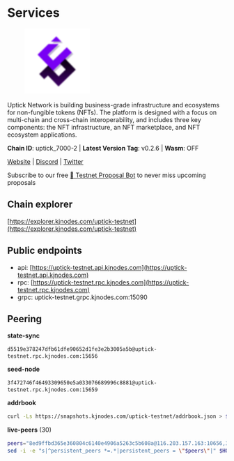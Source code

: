 # Services

<figure><img src="https://raw.githubusercontent.com/kj89/cosmos-images/main/logos/uptick.png" width="150" alt=""><figcaption></figcaption></figure>

Uptick Network is building business-grade infrastructure and  ecosystems for non-fungible tokens (NFTs). The platform is  designed with a focus on multi-chain and cross-chain interoperability,  and includes three key components: the NFT infrastructure, an NFT  marketplace, and NFT ecosystem applications.

**Chain ID**: uptick_7000-2 | **Latest Version Tag**: v0.2.6 | **Wasm**: OFF

[Website](https://uptick.network) | [Discord](https://discord.gg/UzeHS7fu5H) | [Twitter](https://twitter.com/uptickproject)



Subscribe to our free [🤖 Testnet Proposal Bot](https://t.me/kjnodes_testnet_proposal_bot) to never miss upcoming proposals


## Chain explorer
[https://explorer.kjnodes.com/uptick-testnet](https://explorer.kjnodes.com/uptick-testnet)

## Public endpoints

* api: [https://uptick-testnet.api.kjnodes.com](https://uptick-testnet.api.kjnodes.com)
* rpc: [https://uptick-testnet.rpc.kjnodes.com](https://uptick-testnet.rpc.kjnodes.com)
* grpc: uptick-testnet.grpc.kjnodes.com:15090

## Peering

**state-sync**

```text
d5519e378247dfb61dfe90652d1fe3e2b3005a5b@uptick-testnet.rpc.kjnodes.com:15656
```

**seed-node**

```text
3f472746f46493309650e5a033076689996c8881@uptick-testnet.rpc.kjnodes.com:15659
```

**addrbook**
```bash
curl -Ls https://snapshots.kjnodes.com/uptick-testnet/addrbook.json > $HOME/.uptickd/config/addrbook.json
```

**live-peers** (30)
```bash
peers="8ed9ffbd365e360804c6140e4906a5263c5b608a@116.203.157.163:10656,3edfe380f7eff0658582c158f2eecebae2e0fed7@213.239.213.179:26656,878101ab9ad2402bfd700a3da58223778461c753@185.245.182.152:26656,bd486ff0635581c0680e28e93453ba8a26fc5fa8@181.214.147.81:10656,b483acbcae7ccd1244f588144245e9d1124c3de5@88.99.56.200:26666,e107288acd6775b42ea4c663c594b841f3bc9b47@84.46.254.35:15656,11995495f726f4e4c2ab74862fdb30e87c167448@65.108.195.235:27656,af5262526a0800a29a0a7194e1488a9fa62d0005@195.3.223.208:26656,a489dcbd4c5b7ef20d77c51dba217e85c631f463@65.108.105.48:20456,1c66685cbf5c8dc0a739eb57c896d35eb2eed17c@65.109.50.106:28656,a818920590d15226a206ec4c73b1c5c20c56a435@65.21.134.202:26666,7849e4320385434b0828a3e0206a3b69767393f6@65.109.91.227:26656,52cdb51fe8692dea11de23b8c97c9d947a6eb1c2@51.222.44.116:10656,9d4d5e7c4f7c7cd0b7ef5fa580a0ea9e07f7bcc0@204.93.241.110:27656,1bb6d67af0dd1d452e294e9df430d07bccefe502@185.215.167.241:26656,e24bde7fe207160442fe6b93ee376a739def5757@51.222.248.153:26656,174a57a0d4b914b5a9823a5f3f47ae4b06d9809e@65.108.206.118:60956,0afb5ce897e69eec34fb32bf87f4a2f93f79e0b3@65.109.65.210:30656,7831b5c5cc90fa95ea99a0cea5d1ad07dfcc7b9c@185.245.183.187:26656,6a775f6034f64827a6220de07b1ad344284bbf51@194.163.155.84:46656,b9d3fe835ded0b93c39befad43fb3c4964ae740f@91.195.101.100:26656,86f50af23369997882ca3988eabeba998b4f07cc@65.109.92.79:10656,be823fc2f0e81ac3003ec20eba05bd963c0f3aac@95.217.4.62:26656,a0ba1a2b6caf31706d10d0ac8a456160c35dc9a0@38.242.208.19:26656,0148cb2bb6b646cb147b1651ad503fcf9abfc652@107.155.98.194:36656,d8777278648d8fc93800692a8b96a7f104df4f9a@194.163.135.127:26656,7a4f1c0baa2ff31c02163fb658c4eb8d119193c7@95.214.52.173:18656,db09e85b73c4be1cab07f41422912ccad2aa5744@185.198.27.109:15656,d5519e378247dfb61dfe90652d1fe3e2b3005a5b@65.109.68.190:15656,70c19420bb2d40c5a6c3466c69ead6e0877b9cc7@45.85.250.108:26656"
sed -i -e "s|^persistent_peers *=.*|persistent_peers = \"$peers\"|" $HOME/.uptickd/config/config.toml
```
